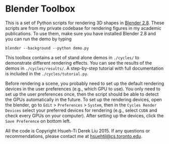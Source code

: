 # Blender Toolbox

This is a set of Python scripts for rendering 3D shapes in [Blender 2.8](https://www.blender.org). These scripts are from my private codebase for rendering figures in my academic publications. To use them, make sure you have installed Blender 2.8 and you can run the demo by typing 
```
blender --background --python demo.py
```

This toolbox contains a set of stand alone demos in `./cycles/` to demonstrate different rendering effects. You can see the results of the demos in `./cycles/results/`. A step-by-step tutorial with full documentation is included in the `./cycles/tutorial.py`.

Before rendering a scene, you probably need to set up the default rendering devices in the user preferences (e.g., which GPU to use). You only need to set up the user preferences once, then the script should be able to detect the GPUs automatically in the future. To set up the rendering devices, open the blender, go to `Edit` > `Preferences` > `System`, then in the `Cycles Render Devices` select your preferred devices for rendering (e.g., select `CUDA` and check every GPUs on your computer). After setting up the devices, click the `Save Preference` on bottom left.

All the code is Copyright Hsueh-Ti Derek Liu 2015. If any questions or recommendations, please contact me at hsuehtil@cs.toronto.edu. 
